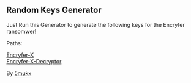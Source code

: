 ## Random Keys Generator

Just Run this Generator to generate the following keys for the Encryfer ransomwer!

Paths:

[Encryfer-X](../Encryfer-X/)<br>
[Encryfer-X-Decryptor](../Encyfer-X-Decryptor/)

By [5mukx](https://x.com/5mukx)